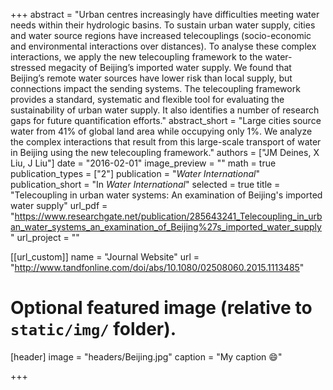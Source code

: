 +++
abstract = "Urban centres increasingly have difficulties meeting water needs within their hydrologic basins. To sustain urban water supply, cities and water source regions have increased telecouplings (socio-economic and environmental interactions over distances). To analyse these complex interactions, we apply the new telecoupling framework to the water-stressed megacity of Beijing’s imported water supply. We found that Beijing’s remote water sources have lower risk than local supply, but connections impact the sending systems. The telecoupling framework provides a standard, systematic and flexible tool for evaluating the sustainability of urban water supply. It also identifies a number of research gaps for future quantification efforts."
abstract_short = "Large cities source water from 41% of global land area while occupying only 1%. We analyze the complex interactions that result from this large-scale transport of water in Beijing using the new telecoupling framework."
authors = ["JM Deines, X Liu, J Liu"]
date = "2016-02-01"
image_preview = ""
math = true
publication_types = ["2"]
publication = "*Water International*"
publication_short = "In *Water International*"
selected = true
title = "Telecoupling in urban water systems: An examination of Beijing's imported water supply"
url_pdf = "https://www.researchgate.net/publication/285643241_Telecoupling_in_urban_water_systems_an_examination_of_Beijing%27s_imported_water_supply"
url_project = ""

[[url_custom]]
name = "Journal Website"
url = "http://www.tandfonline.com/doi/abs/10.1080/02508060.2015.1113485"

# Optional featured image (relative to `static/img/` folder).
[header]
image = "headers/Beijing.jpg"
caption = "My caption :smile:"

+++

